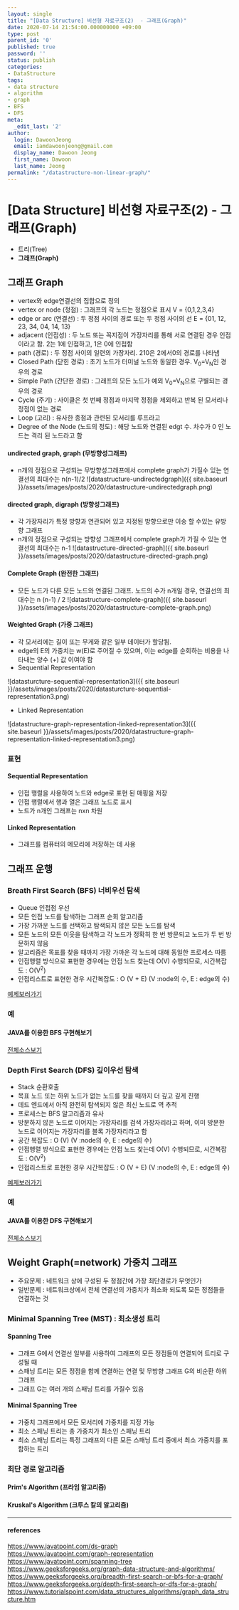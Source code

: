 ```yaml
---
layout: single
title: "[Data Structure] 비선형 자료구조(2)  - 그래프(Graph)"
date: 2020-07-14 21:54:00.000000000 +09:00
type: post
parent_id: '0'
published: true
password: ''
status: publish
categories:
- DataStructure
tags:
- data structure
- algorithm
- graph
- BFS
- DFS
meta:
  _edit_last: '2'
author:
  login: DawoonJeong
  email: iamdawoonjeong@gmail.com
  display_name: Dawoon Jeong
  first_name: Dawoon
  last_name: Jeong
permalink: "/datastructure-non-linear-graph/"
---
```

# [Data Structure] 비선형 자료구조(2)  - 그래프(Graph)
- 트리(Tree)
- **그래프(Graph)**


## 그래프 Graph
- vertex와 edge연결선의 집합으로 정의
- vertex or node (정점) : 그래프의 각 노드는 정점으로 표시   V = {0,1,2,3,4}
- edge or arc (연결선) : 두 정점 사이의 경로 또는 두 정점 사이의 선  E = {01, 12, 23, 34, 04, 14, 13}
- adjacent (인접성) : 두 노드 또는 꼭지점이 가장자리를 통해 서로 연결된 경우 인접이라고 함. 2는 1에 인접하고, 1은 0에 인접함
- path (경로) : 두 정점 사이의 일련의 가장자리. 210은 2에서0의 경로를 나타냄
- Closed Path (닫힌 경로) : 초기 노드가 터미널 노드와 동일한 경우. V<sub>0</sub>=V<sub>N</sub>인 경우의 경로
- Simple Path (간단한 경로) : 그래프의 모든 노드가 예외 V<sub>0</sub>=V<sub>N</sub>으로 구별되는 경우의 경로
- Cycle (주기) : 사이클은 첫 번째 정점과 마지막 정점을 제외하고 반복 된 모서리나 정점이 없는 경로
- Loop (고리) : 유사한 종점과 관련된 모서리를 루프라고
- Degree of the Node (노드의 정도) :  해당 노드와 연결된 edgt 수. 차수가 0 인 노드는 격리 된 노드라고 함

#### undirected graph, graph (무방향성그래프)
- n개의 정점으로 구성되는 무방향성그래프에서 complete graph가 가질수 있는 연결선의 최대수는 n(n-1)/2
![datastructure-undirectedgraph]({{ site.baseurl }}/assets/images/posts/2020/datastructure-undirectedgraph.png)


#### directed graph, digraph (방향성그래프)
- 각 가장자리가 특정 방향과 연관되어 있고 지정된 방향으로만 이송 할 수있는 유방향 그래프
- n개의 정점으로 구성되는 방향성 그래프에서 complete graph가 가질 수 있는 연결선의 최대수는 n-1
![datastructure-directed-graph]({{ site.baseurl }}/assets/images/posts/2020/datastructure-directed-graph.png)


#### Complete Graph (완전한 그래프)  
- 모든 노드가 다른 모든 노드와 연결된 그래프. 노드의 수가 n개일 경우, 연결선의 최대수는 n (n-1) / 2
![datastructure-complete-graph]({{ site.baseurl }}/assets/images/posts/2020/datastructure-complete-graph.png)


#### Weighted Graph (가중 그래프)
- 각 모서리에는 길이 또는 무게와 같은 일부 데이터가 할당됨.  
- edge의 E의 가중치는 w(E)로 주어질 수 있으며, 이는 edge를 순회하는 비용을 나타내는 양수 (+) 값 이여야 함
- Sequential Representation


![datasturcture-sequential-representation3]({{ site.baseurl }}/assets/images/posts/2020/datasturcture-sequential-representation3.png)  


- Linked Representation


![datastructure-graph-representation-linked-representation3]({{ site.baseurl }}/assets/images/posts/2020/datastructure-graph-representation-linked-representation3.png)  



### 표현
#### Sequential Representation
- 인접 행렬을 사용하여 노드와 edge로 표현 된 매핑을 저장
- 인접 행렬에서 행과 열은 그래프 노드로 표시
- 노드가 n개인 그래프는 nxn 차원

#### Linked Representation   
- 그래프를 컴퓨터의 메모리에 저장하는 데 사용

## 그래프 운행  
### Breath First Search (BFS) 너비우선 탐색
- Queue 인접점 우선
- 모든 인접 노드를 탐색하는 그래프 순회 알고리즘
- 가장 가까운 노드를 선택하고 탐색되지 않은 모든 노드를 탐색
- 모든 노드의 모든 이웃을 탐색하고 각 노드가 정확히 한 번 방문되고 노드가 두 번 방문하지 않음
- 알고리즘은 목표를 찾을 때까지 가장 가까운 각 노드에 대해 동일한 프로세스 따름
- 인접행렬 방식으로 표현한 경우에는 인접 노드 찾는데 O(V) 수행되므로, 시간복잡도 : O(V<sup>2</sup>)
- 인접리스트로 표현한 경우 시간복잡도 : O (V + E) (V :node의 수, E : edge의 수)


[예제보러가기](https://www.javatpoint.com/breadth-first-search-algorithm)


### 예
#### JAVA를 이용한 BFS 구현해보기  

[전체소스보기](https://github.com/iamdawoonjeong/java-datastructure-algorithm/blob/master/java-datastructure/src/graph/bfs/implementation/GraphBFS.java)


### Depth First Search (DFS) 깊이우선 탐색
- Stack 순환호출
- 목표 노드 또는 하위 노드가 없는 노드를 찾을 때까지 더 깊고 깊게 진행
- 데드 엔드에서 아직 완전히 탐색되지 않은 최신 노드로 역 추적
- 프로세스는 BFS 알고리즘과 유사
- 방문하지 않은 노드로 이어지는 가장자리를 검색 가장자리라고 하며, 이미 방문한 노드로 이어지는 가장자리를 블록 가장자리라고 함
- 공간 복잡도 : O (V)  (V :node의 수, E : edge의 수)
- 인접행렬 방식으로 표현한 경우에는 인접 노드 찾는데 O(V) 수행되므로, 시간복잡도 : O(V<sup>2</sup>)
- 인접리스트로 표현한 경우 시간복잡도 : O (V + E) (V :node의 수, E : edge의 수)

[예제보러가기](https://www.javatpoint.com/depth-first-search-algorithm)


### 예
#### JAVA를 이용한 DFS 구현해보기  

[전체소스보기](https://github.com/iamdawoonjeong/java-datastructure-algorithm/blob/master/java-datastructure/src/graph/bfs/implementation/GraphDFS.java)


## Weight Graph(=network) 가중치 그래프
- 주요문제 : 네트워크 상에 구성된 두 정점간에 가장 최단경로가 무엇인가
- 일반문제 : 네트워크상에서 전체 연결선의 가중치가 최소화 되도록 모든 정점들을 연결하는 것

### Minimal Spanning Tree (MST) : 최소생성 트리
#### Spanning Tree
- 그래프 G에서 연결선 일부를 사용하여 그래프의 모든 정점들이 연결되어 트리로 구성될 때
- 스패닝 트리는 모든 정점을 함께 연결하는 연결 및 무방향 그래프 G의 비순환 하위 그래프
- 그래프 G는 여러 개의 스패닝 트리를 가질수 있음

#### Minimal Spanning Tree
- 가중치 그래프에서 모든 모서리에 가중치를 지정 가능  
- 최소 스패닝 트리는 총 가중치가 최소인 스패닝 트리
- 최소 스패닝 트리는 특정 그래프의 다른 모든 스패닝 트리 중에서 최소 가중치를 포함하는 트리

### 최단 경로 알고리즘
#### Prim's Algorithm (프라임 알고리즘)
#### Kruskal's Algorithm (크루스 칼의 알고리즘)


---
#### references
<https://www.javatpoint.com/ds-graph>  
<https://www.javatpoint.com/graph-representation>  
<https://www.javatpoint.com/spanning-tree>  
<https://www.geeksforgeeks.org/graph-data-structure-and-algorithms/>  
<https://www.geeksforgeeks.org/breadth-first-search-or-bfs-for-a-graph/>  
<https://www.geeksforgeeks.org/depth-first-search-or-dfs-for-a-graph/>  
<https://www.tutorialspoint.com/data_structures_algorithms/graph_data_structure.htm>  

